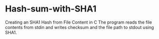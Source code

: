 # Hash-sum-with-SHA1
Creating an SHA1 Hash from File Content in C
The program reads the file contents from stdin and writes checksum and the file path to stdout using SHA1.
